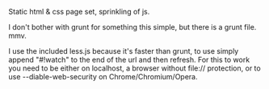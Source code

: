 Static html & css page set, sprinkling of js.

I don't bother with grunt for something this simple, but there is a 
grunt file. mmv.

I use the included less.js because it's faster than grunt, to use simply
append "#!watch" to the end of the url and then refresh. For this to
work you need to be either on localhost, a browser without file:// 
protection, or to use --diable-web-security on Chrome/Chromium/Opera.